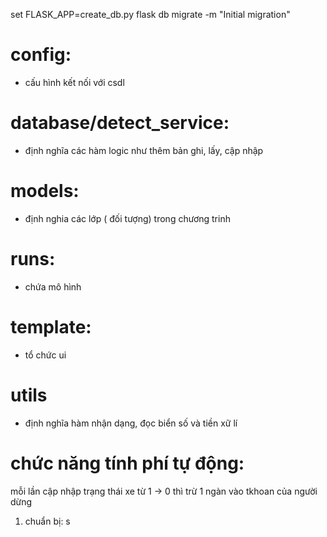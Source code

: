 set FLASK_APP=create_db.py
flask db migrate -m "Initial migration"


# config:
- cấu hình kết nối với csdl
# database/detect_service:
- định nghĩa các hàm logic như thêm bản ghi, lấy, cập nhập
# models:
- định nghia các lớp ( đối tượng) trong chương trinh
# runs:
- chứa mô hình
# template: 
- tổ chức ui
# utils
- định nghĩa hàm nhận dạng, đọc biển số và tiền xữ lí



# chức năng tính phí tự động:
mỗi lần cập nhập trạng thái xe từ 1 -> 0 thì trừ 1 ngàn vào tkhoan của người dừng
1. chuẩn bị:
s
